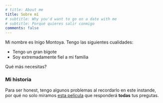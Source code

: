 ```yaml
---
# title: About me
title: Sobre mí
# subtitle: Why you'd want to go on a date with me
# subtitle: Porqué quieres salir conmigo
comments: false
---
```


<!-- My name is Inigo Montoya. I have the following qualities: -->
Mi nombre es Inigo Montoya. Tengo las siguientes cualidades:

<!-- - I rock a great mustache
- I'm extremely loyal to my family -->

- Tengo un gran bigote
- Soy extremadamente fiel a mi familia

<!-- What else do you need? -->
Qué más necesitas?

<!-- ### my history -->
### Mi historia

<!-- To be honest, I'm having some trouble remembering right now, so why don't you just watch [my movie](http://en.wikipedia.org/wiki/The_Princess_Bride_%28film%29) and it will answer **all** your questions. -->

Para ser honest, tengo algunos problemas al recordarlo en este instande, por qué no solo miramos [esta película](http://en.wikipedia.org/wiki/The_Princess_Bride_%28film%29) que responderá **todas** tus pregutas.

